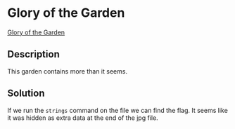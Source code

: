 # Glory of the Garden

[Glory of the Garden](https://play.picoctf.org/practice/challenge/44)

## Description

This garden contains more than it seems.

## Solution

If we run the `strings` command on the file we can find the flag. It seems like it was hidden as extra data at the end of the jpg file.